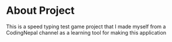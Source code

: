 # About Project
This is a speed typing test game project that I made myself from a CodingNepal channel as a learning tool for making this application